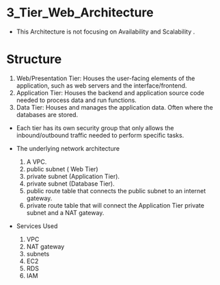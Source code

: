 # 3_Tier_Web_Architecture

- This Architecture is not focusing on Availability and Scalability .

# Structure 

  1. Web/Presentation Tier: Houses the user-facing elements of the application, such as web servers and the interface/frontend.
  2. Application Tier: Houses the backend and application source code needed to process data and run functions.
  3. Data Tier: Houses and manages the application data. Often where the databases are stored.
    
  - Each tier has its own security group that only allows the inbound/outbound traffic needed to perform specific tasks.
  - The underlying network architecture
    1. A VPC.
    2. public subnet ( Web Tier)
    3. private subnet (Application Tier).
    4. private subnet (Database Tier).
    5. public route table that connects the public subnet to an internet gateway.
    6. private route table that will connect the Application Tier private subnet and a NAT gateway.

  - Services Used
    1. VPC
    2. NAT gateway
    3. subnets
    4. EC2
    5. RDS
    6. IAM
